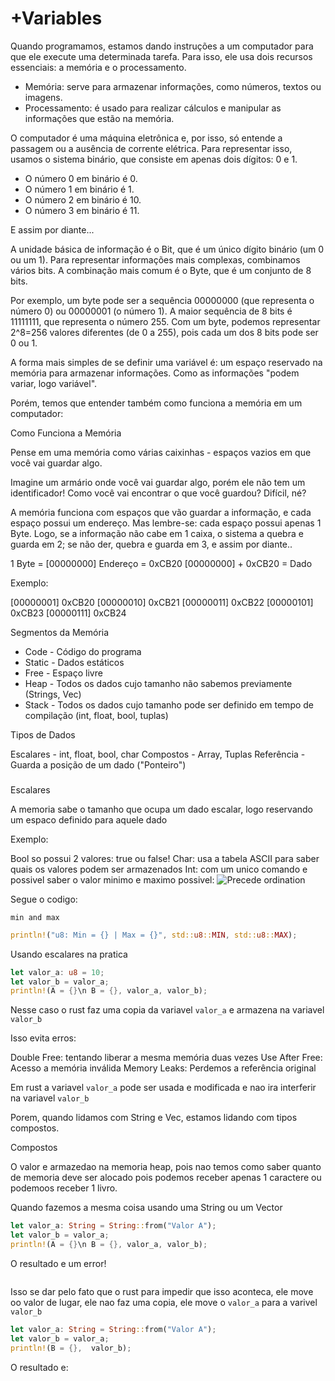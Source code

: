 # +Variables

Quando programamos, estamos dando instruções a um computador para que ele execute uma determinada tarefa. Para isso, ele usa dois recursos essenciais: a memória e o processamento.

- Memória: serve para armazenar informações, como números, textos ou imagens.
- Processamento: é usado para realizar cálculos e manipular as informações que estão na memória.

O computador é uma máquina eletrônica e, por isso, só entende a passagem ou a ausência de corrente elétrica. Para representar isso, usamos o sistema binário, que consiste em apenas dois dígitos: 0 e 1.

- O número 0 em binário é 0.
- O número 1 em binário é 1.
- O número 2 em binário é 10.
- O número 3 em binário é 11.

E assim por diante...

A unidade básica de informação é o Bit, que é um único dígito binário (um 0 ou um 1). Para representar informações mais complexas, combinamos vários bits. A combinação mais comum é o Byte, que é um conjunto de 8 bits.

Por exemplo, um byte pode ser a sequência 00000000 (que representa o número 0) ou 00000001 (o número 1). A maior sequência de 8 bits é 11111111, que representa o número 255. Com um byte, podemos representar 2^8=256 valores diferentes (de 0 a 255), pois cada um dos 8 bits pode ser 0 ou 1.

A forma mais simples de se definir uma variável é: um espaço reservado na memória para armazenar informações. Como as informações "podem variar, logo variável".

Porém, temos que entender também como funciona a memória em um computador:

Como Funciona a Memória

Pense em uma memória como várias caixinhas - espaços vazios em que você vai guardar algo.

Imagine um armário onde você vai guardar algo, porém ele não tem um identificador! Como você vai encontrar o que você guardou? Difícil, né?

A memória funciona com espaços que vão guardar a informação, e cada espaço possui um endereço. Mas lembre-se: cada espaço possui apenas 1 Byte. Logo, se a informação não cabe em 1 caixa, o sistema a quebra e guarda em 2; se não der, quebra e guarda em 3, e assim por diante..

1 Byte   = [00000000]
Endereço = 0xCB20
[00000000] + 0xCB20 = Dado

Exemplo:

[00000001] 0xCB20
[00000010] 0xCB21
[00000011] 0xCB22
[00000101] 0xCB23
[00000111] 0xCB24

Segmentos da Memória

- Code - Código do programa
- Static - Dados estáticos
- Free - Espaço livre
- Heap - Todos os dados cujo tamanho não sabemos previamente (Strings, Vec)
- Stack - Todos os dados cujo tamanho pode ser definido em tempo de compilação (int, float, bool, tuplas)

Tipos de Dados

Escalares - int, float, bool, char
Compostos - Array, Tuplas
Referência - Guarda a posição de um dado ("Ponteiro")

###

Escalares

A memoria sabe o tamanho que ocupa um dado escalar, logo reservando um espaco definido para aquele dado

Exemplo:

Bool so possui 2 valores: true ou false!
Char: usa a tabela ASCII para saber quais os valores podem ser armazenados
Int: com um unico comando e possivel saber o valor minimo e maximo possivel: ![Precede ordination]()

Segue o codigo:

`min and max`

```rust
println!("u8: Min = {} | Max = {}", std::u8::MIN, std::u8::MAX);
```

Usando escalares na pratica

```rust
let valor_a: u8 = 10;
let valor_b = valor_a;
println!(A = {}\n B = {}, valor_a, valor_b);
```

Nesse caso o rust faz uma copia da variavel `valor_a` e armazena na variavel `valor_b`

Isso evita erros:

Double Free: tentando liberar a mesma memória duas vezes
Use After Free: Acesso a memória inválida
Memory Leaks: Perdemos a referência original

Em rust a variavel `valor_a` pode ser usada e modificada e nao ira interferir na variavel `valor_b`

Porem, quando lidamos com String e Vec, estamos lidando com tipos compostos.

Compostos

O valor e armazedao na memoria heap, pois nao temos como saber quanto de memoria deve ser alocado pois podemos receber apenas 1 caractere ou podemoos receber 1 livro.

Quando fazemos a mesma coisa usando uma String ou um Vector

```rust
let valor_a: String = String::from("Valor A");
let valor_b = valor_a;
println!(A = {}\n B = {}, valor_a, valor_b);
```
O resultado e um error!

```md


```

Isso se dar pelo fato que o rust para impedir que isso aconteca, ele move oo valor de lugar, ele nao faz uma copia, ele move o `valor_a` para a varivel `valor_b`

```rust
let valor_a: String = String::from("Valor A");
let valor_b = valor_a;
println!(B = {},  valor_b);
```
O resultado e:

```md


```
